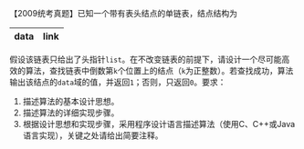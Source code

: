【2009统考真题】已知一个带有表头结点的单链表，结点结构为

| data | link |
| ---- | ---- |

假设该链表只给出了头指针`list`。在不改变链表的前提下，请设计一个尽可能高效的算法，查找链表中倒数第`k`个位置上的结点（`k`为正整数）。若查找成功，算法输出该结点的`data`域的值，并返回`1`；否则，只返回`0`。要求：
1. 描述算法的基本设计思想。
2. 描述算法的详细实现步骤。 
3. 根据设计思想和实现步骤，采用程序设计语言描述算法（使用C、C++或Java语言实现），关键之处请给出简要注释。 
